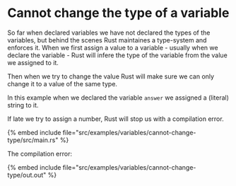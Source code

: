 # Cannot change the type of a variable

So far when declared variables we have not declared the types of the variables, but behind the scenes Rust maintaines a type-system
and enforces it. When we first assign a value to a variable - usually when we declare the variable - Rust will infere the type of the
variable from the value we assigned to it.

Then when we try to change the value Rust will make sure we can only change it to a value of the same type.

In this example when we declared the variable `answer` we assigned a (literal) string to it.

If late we try to assign a number, Rust will stop us with a compilation error.

{% embed include file="src/examples/variables/cannot-change-type/src/main.rs" %}

The compilation error:

{% embed include file="src/examples/variables/cannot-change-type/out.out" %}



